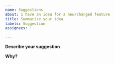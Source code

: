 ```yaml
---
name: Suggestions
about: I have an idea for a new/changed feature
title: Summarize your idea
labels: Suggestion
assignees: ''

---
```


**Describe your suggestion**

<!-- You can write a description and/or provide code that would work with the feature. -->

**Why?**

<!-- "it would be cool" and "why not?" are both valid answers. -->
